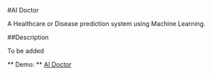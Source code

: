 #AI Doctor

A Healthcare or Disease prediction system using Machine Learning.

##Description

To be added

** Demo: ** [AI Doctor](aidoctor.herokuapp.com)
